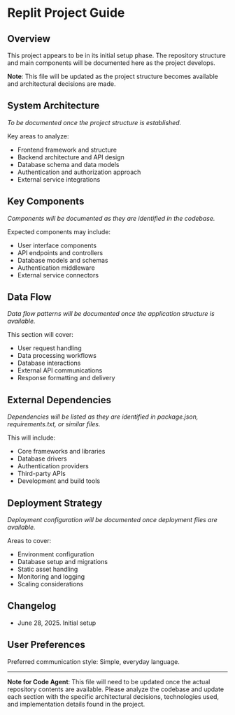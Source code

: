 # Replit Project Guide

## Overview

This project appears to be in its initial setup phase. The repository structure and main components will be documented here as the project develops.

**Note**: This file will be updated as the project structure becomes available and architectural decisions are made.

## System Architecture

*To be documented once the project structure is established.*

Key areas to analyze:
- Frontend framework and structure
- Backend architecture and API design
- Database schema and data models
- Authentication and authorization approach
- External service integrations

## Key Components

*Components will be documented as they are identified in the codebase.*

Expected components may include:
- User interface components
- API endpoints and controllers
- Database models and schemas
- Authentication middleware
- External service connectors

## Data Flow

*Data flow patterns will be documented once the application structure is available.*

This section will cover:
- User request handling
- Data processing workflows
- Database interactions
- External API communications
- Response formatting and delivery

## External Dependencies

*Dependencies will be listed as they are identified in package.json, requirements.txt, or similar files.*

This will include:
- Core frameworks and libraries
- Database drivers
- Authentication providers
- Third-party APIs
- Development and build tools

## Deployment Strategy

*Deployment configuration will be documented once deployment files are available.*

Areas to cover:
- Environment configuration
- Database setup and migrations
- Static asset handling
- Monitoring and logging
- Scaling considerations

## Changelog

- June 28, 2025. Initial setup

## User Preferences

Preferred communication style: Simple, everyday language.

---

**Note for Code Agent**: This file will need to be updated once the actual repository contents are available. Please analyze the codebase and update each section with the specific architectural decisions, technologies used, and implementation details found in the project.